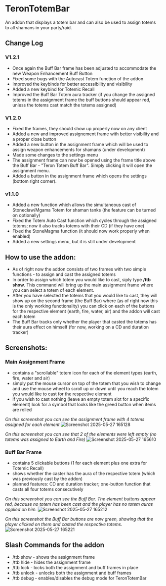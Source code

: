 # TeronTotemBar
An addon that displays a totem bar and can also be used to assign totems to all shamans in your party/raid.

## Change Log
### V1.2.1
- Once again the Buff Bar frame has been adjusted to accommodate the new Weapon Enhancement Buff Button
- Fixed some bugs with the Autocast Totem function of the addon
- Improved the keybinds for better accessibility and visibility
- Added a new keybind for Totemic Recall
- Improved the Buff Bar Totem aura tracker (if you change the assigned totems in the assignment frame the buff buttons should appear red, unless the totems cast match the totems assigned)
### V1.2.0
- Fixed the frames, they should show up properly now on any client
- Added a new and improved assignement frame with better visibility and a proper close button
- Added a new button in the assignment frame which will be used to assign weapon enhancements for shamans (under development)
- Made some changes to the settings menu
- The assignment frame can now be opened using the frame title above the Buff Bar - "Teron Totem Buff Bar". Simply clicking it will open the assignment menu.
- Added a button in the assignment frame which opens the settings (bottom right corner).
### v1.1.0
- Added a new function which allows the simultaneous cast of Stoneclaw/Mgama Totem for shaman tanks (the feature can be turned on optionally)
- Fixed the Totem Auto Cast function which cycles through the assigned totems; now it also tracks totems with their CD (if they have one)
- Fixed the StoneMagma function (it should now work properly when enabled)
- Added a new settings menu, but it is still under development

## How to use the addon:

- As of right now the addon consists of two frames with two simple functions - to assign and cast the assigned totems
- In order to assign which totem you would like to cast, siply type **/ttb show**. This command will bring up the main assignment frame where you can select a totem of each element.
- After you have selected the totems that you would like to cast, they will show up on the second frame (the Buff Bar) where (as of right now this is the only working functionality) you can click on each of the buttons for the respective element (earth, fire, water, air) and the addon will cast each totem
- The Buff Bar tracks only whether the player that casted the totems has their aura effect on himself (for now, working on a CD and duration tracker)

## Screenshots:
### Main Assignment Frame
- contains a "scrollable" totem icon for each of the element types (earth, fire, water and air)
- simply put the mouse cursor on top of the totem that you wish to change and use the mouse wheel to scroll up or down until you reach the totem you would like to cast for the respective element
- if you wish to cast nothing (leave an empty totem slot for a specific element) look for a symbol that looks like the greed button when items are rolled

*On this screenshot you can see the assignment frame with 4 totems assigned for each element*
![Screenshot 2025-05-27 165128](https://github.com/user-attachments/assets/835be4d6-a027-4347-86af-6bd84619361c)

*On this screenshot you can see that 2 of the elements were left empty (no totems was assigned to Earth and Fire)*
![Screenshot 2025-05-27 165610](https://github.com/user-attachments/assets/66096c28-b381-4232-86ea-7010700d5922)

### Buff Bar Frame
- contains 5 clickable buttons (1 for each element plus one extra for Totemic Recall)
- shows whether the caster has the aura of the respective totem (which was previously cast by the addon)
- planned features: CD and duration tracker; one-button function that casts all four totems consecutively

*On this screenshot you can see the Buff Bar. The element buttons appear red, because no totem has been cast and the player has no totem auras applied on him.*
![Screenshot 2025-05-27 165212](https://github.com/user-attachments/assets/56a57ba0-1ab9-477f-a976-b2de76814db8)

*On this screenshot the Buff Bar buttons are now green, showing that the player clicked on them and casted the respective totems.*
![Screenshot 2025-05-27 165221](https://github.com/user-attachments/assets/7dc1a90f-99b5-46a1-86aa-3e7d1171c62b)

## Slash Commands for the addon

- /ttb show - shows the assignment frame
- /ttb hide - hides the assignment frame
- /ttb lock - locks both the assignment and buff frames in place
- /ttb unlock - unlocks both the assignment and buff frames
- /ttb debug - enables/disables the debug mode for TeronTotemBar

